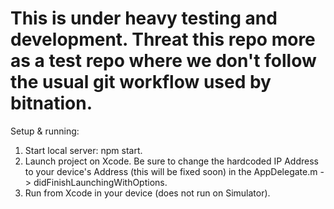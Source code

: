 # This is under heavy testing and development. Threat this repo more as a test repo where we don't follow the usual git workflow used by bitnation.

Setup & running:

1) Start local server: npm start.
2) Launch project on Xcode. Be sure to change the hardcoded IP Address to your device's Address (this will be fixed soon) in the AppDelegate.m -> didFinishLaunchingWithOptions.
3) Run from Xcode  in your device (does not run on Simulator).

